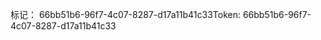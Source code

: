 <span data-ttu-id="a8301-101">标记： 66bb51b6-96f7-4c07-8287-d17a11b41c33</span><span class="sxs-lookup"><span data-stu-id="a8301-101">Token: 66bb51b6-96f7-4c07-8287-d17a11b41c33</span></span>